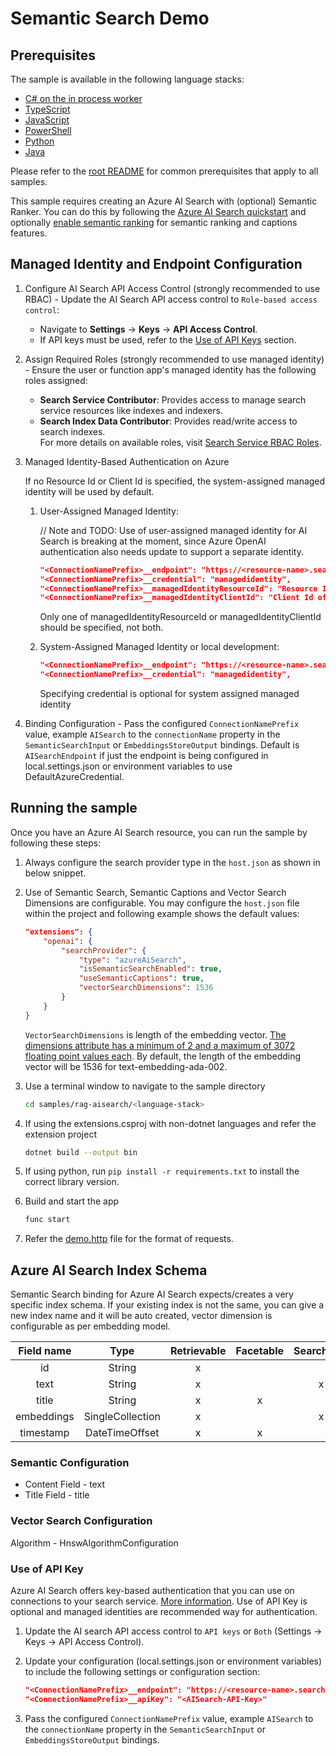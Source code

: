 # Semantic Search Demo

## Prerequisites

The sample is available in the following language stacks:

* [C# on the in process worker](csharp-inproc/)
* [TypeScript](typescript/)
* [JavaScript](javascript/)
* [PowerShell](powershell/)
* [Python](python/)
* [Java](java/)

Please refer to the [root README](../../README.md#requirements) for common prerequisites that apply to all samples.

This sample requires creating an Azure AI Search with (optional) Semantic Ranker. You can do this by following the [Azure AI Search quickstart](https://learn.microsoft.com/en-us/azure/search/search-create-service-portal)
and optionally [enable semantic ranking](https://learn.microsoft.com/en-us/azure/search/semantic-how-to-enable-disable?tabs=enable-portal) for semantic ranking and captions features.

## Managed Identity and Endpoint Configuration

1. Configure AI Search API Access Control (strongly recommended to use RBAC) -
   Update the AI Search API access control to `Role-based access control`:
   * Navigate to **Settings** → **Keys** → **API Access Control**.
   * If API keys must be used, refer to the [Use of API Keys](#use-of-api-key) section.

2. Assign Required Roles (strongly recommended to use managed identity) -
   Ensure the user or function app's managed identity has the following roles assigned:
   * **Search Service Contributor**: Provides access to manage search service resources like indexes and indexers.
   * **Search Index Data Contributor**: Provides read/write access to search indexes.  
     For more details on available roles, visit [Search Service RBAC Roles](https://learn.microsoft.com/azure/search/search-security-rbac#built-in-roles-used-in-search).

3. Managed Identity-Based Authentication on Azure

    If no Resource Id or Client Id is specified, the system-assigned managed identity will be used by default.

    1. User-Assigned Managed Identity:

        // Note and TODO: Use of user-assigned managed identity for AI Search is breaking at the moment, since Azure OpenAI authentication also needs update to support a separate identity.

        ```json
        "<ConnectionNamePrefix>__endpoint": "https://<resource-name>.search.windows.net",
        "<ConnectionNamePrefix>__credential": "managedidentity",
        "<ConnectionNamePrefix>__managedIdentityResourceId": "Resource Id of managed identity", 
        "<ConnectionNamePrefix>__managedIdentityClientId": "Client Id of managed identity"
        ```

        Only one of managedIdentityResourceId or managedIdentityClientId should be specified, not both.

    2. System-Assigned Managed Identity or local development:

        ```json
        "<ConnectionNamePrefix>__endpoint": "https://<resource-name>.search.windows.net",
        "<ConnectionNamePrefix>__credential": "managedidentity",
        ```

       Specifying credential is optional for system assigned managed identity

4. Binding Configuration -
    Pass the configured `ConnectionNamePrefix` value, example `AISearch` to the `connectionName` property in the `SemanticSearchInput` or `EmbeddingsStoreOutput` bindings. Default is `AISearchEndpoint` if just the endpoint is being configured in local.settings.json or environment variables to use DefaultAzureCredential.

## Running the sample

Once you have an Azure AI Search resource, you can run the sample by following these steps:

1. Always configure the search provider type in the `host.json` as shown in below snippet.
1. Use of Semantic Search, Semantic Captions and Vector Search Dimensions are configurable. You may configure the `host.json` file within the project and following example shows the default values:

    ```json
    "extensions": {
        "openai": {
            "searchProvider": {
                "type": "azureAiSearch",
                "isSemanticSearchEnabled": true,
                "useSemanticCaptions": true,
                "vectorSearchDimensions": 1536
            }
        }
    }
    ```

    `VectorSearchDimensions` is length of the embedding vector. [The dimensions attribute has a minimum of 2 and a maximum of 3072 floating point values each](https://learn.microsoft.com/azure/search/search-get-started-vector#:~:text=dimensions%20attribute%20has%20a%20minimum%20of%202%20and%20a%20maximum%20of%203072%20floating%20point%20values%20each). By default, the length of the embedding vector will be 1536 for text-embedding-ada-002.

1. Use a terminal window to navigate to the sample directory

    ```sh
    cd samples/rag-aisearch/<language-stack>
    ```

1. If using the extensions.csproj with non-dotnet languages and refer the extension project

    ```sh
    dotnet build --output bin
    ```

1. If using python, run `pip install -r requirements.txt` to install the correct library version.
1. Build and start the app

    ```sh
    func start
    ```

1. Refer the [demo.http](demo.http) file for the format of requests.

## Azure AI Search Index Schema

Semantic Search binding for Azure AI Search expects/creates a very specific index schema. If your existing index is not the same, you can give a new index name and it will be auto created, vector dimension is configurable as per embedding model.

| Field name | Type             | Retrievable | Facetable | Searchable | Analyzer    | Dimensions  |
|:----------:|:----------------:|:-----------:|:---------:|:----------:|:-----------:|:-----------:|
| id         | String           | x           |           |            |             |             |
| text       | String           | x           |           | x          |             |             |
| title      | String           | x           | x         |            |             |             |
| embeddings | SingleCollection | x           |           | x          | EnMicrosoft | 1536        |
| timestamp  | DateTimeOffset   | x           | x         |            |             |             |

### Semantic Configuration

* Content Field - text
* Title Field - title

### Vector Search Configuration

Algorithm - HnswAlgorithmConfiguration

### Use of API Key

Azure AI Search offers key-based authentication that you can use on connections to your search service. [More information](https://learn.microsoft.com/azure/search/search-security-api-keys). Use of API Key is optional and managed identities are recommended way for authentication.

1. Update the AI search API access control to `API keys` or `Both` (Settings -> Keys -> API Access Control).
1. Update your configuration (local.settings.json or environment variables) to include the following settings or configuration section:

   ```json
   "<ConnectionNamePrefix>__endpoint": "https://<resource-name>.search.windows.net",
   "<ConnectionNamePrefix>__apiKey": "<AISearch-API-Key>"
   ```

1. Pass the configured `ConnectionNamePrefix` value, example `AISearch` to the `connectionName` property in the `SemanticSearchInput` or `EmbeddingsStoreOutput` bindings.
